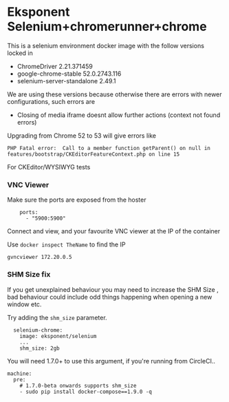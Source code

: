 # Eksponent Selenium+chromerunner+chrome

This is a selenium environment docker image with the follow versions locked in

- ChromeDriver 2.21.371459
- google-chrome-stable 52.0.2743.116
- selenium-server-standalone 2.49.1


We are using these versions because otherwise there are errors with newer configurations, such errors are

- Closing of media iframe doesnt allow further actions (context not found errors)


Upgrading from Chrome 52 to 53 will give errors like

`PHP Fatal error:  Call to a member function getParent() on null in features/bootstrap/CKEditorFeatureContext.php on line 15`

For CKEditor/WYSIWYG tests


### VNC Viewer

Make sure the ports are exposed from the hoster

```
    ports:
      - "5900:5900"
```


Connect and view, and your favourite VNC viewer at the IP of the container

Use `docker inspect TheName` to find the IP

`gvncviewer 172.20.0.5`

### SHM Size fix

If you get unexplained behaviour you may need to increase the SHM Size , bad behaviour could include odd things happening when opening a new window etc.

Try adding the `shm_size` parameter.

```
  selenium-chrome:
    image: eksponent/selenium
    ...
    shm_size: 2gb
```

You will need 1.7.0+ to use this argument, if you're running from CircleCI..

```
machine:
  pre:
    # 1.7.0-beta onwards supports shm_size
    - sudo pip install docker-compose==1.9.0 -q
```
